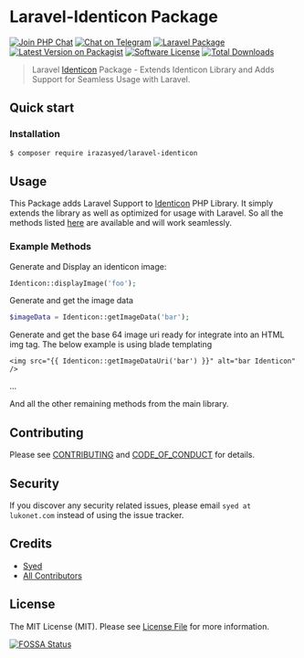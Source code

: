 Laravel-Identicon Package
=========================
[![Join PHP Chat][ico-phpchat]][link-phpchat]
[![Chat on Telegram][ico-telegram]][link-telegram]
[![Laravel Package][ico-laravel]][link-repo]
[![Latest Version on Packagist][ico-version]][link-packagist]
[![Software License][ico-license]](LICENSE.md)
[![Total Downloads][ico-downloads]][link-downloads]

> Laravel [Identicon][link-identicon] Package - Extends Identicon Library and Adds Support for Seamless Usage with Laravel.

## Quick start


### Installation

```bash
$ composer require irazasyed/laravel-identicon
```

## Usage

This Package adds Laravel Support to [Identicon][link-identicon] PHP Library. It simply extends the library as well as optimized for usage with Laravel. So all the methods listed [here][link-identicon] are available and will work seamlessly.

### Example Methods

Generate and Display an identicon image:

```php
Identicon::displayImage('foo');
```

Generate and get the image data

```php
$imageData = Identicon::getImageData('bar');
```

Generate and get the base 64 image uri ready for integrate into an HTML img tag. The below example is using blade templating

```
<img src="{{ Identicon::getImageDataUri('bar') }}" alt="bar Identicon" />
```

...

And all the other remaining methods from the main library.

## Contributing

Please see [CONTRIBUTING](CONTRIBUTING.md) and [CODE_OF_CONDUCT](CODE_OF_CONDUCT.md) for details.

## Security

If you discover any security related issues, please email `syed at lukonet.com` instead of using the issue tracker.

## Credits

- [Syed][link-author]
- [All Contributors][link-contributors]

## License

The MIT License (MIT). Please see [License File](LICENSE.md) for more information.

[![FOSSA Status](https://app.fossa.io/api/projects/git%2Bgithub.com%2Firazasyed%2Flaravel-identicon.svg?type=large)](https://app.fossa.io/projects/git%2Bgithub.com%2Firazasyed%2Flaravel-identicon?ref=badge_large)

[ico-phpchat]: https://img.shields.io/badge/Slack-PHP%20Chat-5c6aaa.svg?style=flat-square&logo=slack&labelColor=4A154B
[ico-telegram]: https://img.shields.io/badge/@PHPChatCo-2CA5E0.svg?style=flat-square&logo=telegram&label=Telegram
[ico-laravel]: https://img.shields.io/badge/Laravel-6~8-FF2D20.svg?style=flat-square&logo=laravel&labelColor=black&logoColor=white
[ico-version]: https://img.shields.io/packagist/v/irazasyed/laravel-identicon.svg?style=flat-square
[ico-license]: https://img.shields.io/badge/license-MIT-brightgreen.svg?style=flat-square
[ico-downloads]: https://img.shields.io/packagist/dt/irazasyed/laravel-identicon.svg?style=flat-square

[link-phpchat]: https://phpchat.co/?ref=laravel-identicon
[link-telegram]: https://t.me/PHPChatCo
[link-repo]: https://github.com/irazasyed/laravel-identicon
[link-packagist]: https://packagist.org/packages/irazasyed/laravel-identicon
[link-downloads]: https://packagist.org/packages/irazasyed/laravel-identicon
[link-author]: https://github.com/irazasyed
[link-contributors]: ../../contributors
[link-identicon]: https://github.com/yzalis/Identicon
